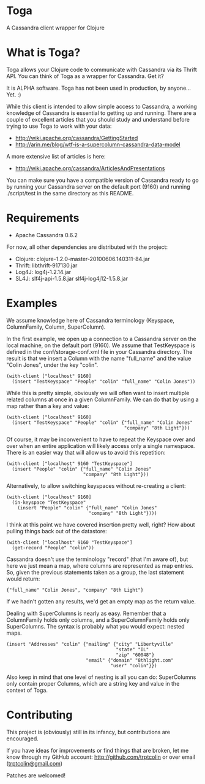 Toga
=========

A Cassandra client wrapper for Clojure


What is Toga?
=====

Toga allows your Clojure code to communicate with Cassandra via its
Thrift API. You can think of Toga as a wrapper for Cassandra. Get it?

It is ALPHA software. Toga has not been used in production, by anyone... Yet.  :)

While this client is intended to allow simple access to Cassandra, a working
knowledge of Cassandra is essential to getting up and running. There are a
couple of excellent articles that you should study and understand before trying
to use Toga to work with your data:

* http://wiki.apache.org/cassandra/GettingStarted
* http://arin.me/blog/wtf-is-a-supercolumn-cassandra-data-model

A more extensive list of articles is here:
* http://wiki.apache.org/cassandra/ArticlesAndPresentations

You can make sure you have a compatible version of Cassandra ready to go
by running your Cassandra server on the default port (9160) and running
./script/test in the same directory as this README.



Requirements
============

* Apache Cassandra 0.6.2

For now, all other dependencies are distributed with the project:

* Clojure: clojure-1.2.0-master-20100606.140311-84.jar
* Thrift: libthrift-917130.jar
* Log4J: log4j-1.2.14.jar
* SL4J: slf4j-api-1.5.8.jar
        slf4j-log4j12-1.5.8.jar


Examples
========

We assume knowledge here of Cassandra terminology (Keyspace, ColumnFamily,
Column, SuperColumn).

In the first example, we open up a connection to a Cassandra server on the
local machine, on the default port (9160).  We assume that TestKeyspace is
defined in the conf/storage-conf.xml file in your Cassandra directory.  The
result is that we insert a Column with the name "full_name" and the value
"Colin Jones", under the key "colin".

    (with-client ["localhost" 9160]
      (insert "TestKeyspace" "People" "colin" "full_name" "Colin Jones"))

While this is pretty simple, obviously we will often want to insert multiple
related columns at once in a given ColumnFamily.  We can do that by using a
map rather than a key and value:

    (with-client ["localhost" 9160]
      (insert "TestKeyspace" "People" "colin" {"full_name" "Colin Jones"
                                               "company" "8th Light"}))

Of course, it may be inconvenient to have to repeat the Keyspace over and over
when an entire application will likely access only a single namespace. There
is an easier way that will allow us to avoid this repetition:

    (with-client ["localhost" 9160 "TestKeyspace"]
      (insert "People" "colin" {"full_name" "Colin Jones"
                                "company" "8th Light"}))

Alternatively, to allow switching keyspaces without re-creating a client:

    (with-client ["localhost" 9160]
      (in-keyspace "TestKeyspace"
        (insert "People" "colin" {"full_name" "Colin Jones"
                                  "company" "8th Light"})))

I think at this point we have covered insertion pretty well, right? How about
pulling things back out of the datastore:

    (with-client ["localhost" 9160 "TestKeyspace"]
      (get-record "People" "colin"))

Cassandra doesn't use the terminology "record" (that I'm aware of), but here we
just mean a map, where columns are represented as map entries. So, given
the previous statements taken as a group, the last statement would return:

    {"full_name" "Colin Jones", "company" "8th Light"}

If we hadn't gotten any results, we'd get an empty map as the return value.

Dealing with SuperColumns is nearly as easy. Remember that a ColumnFamily holds
only columns, and a SuperColumnFamily holds only SuperColumns. The syntax is
probably what you would expect: nested maps.

    (insert "Addresses" "colin" {"mailing" {"city" "Libertyville"
                                            "state" "IL"
                                            "zip" "60048"}
                                 "email" {"domain" "8thlight.com"
                                          "user" "colin"}})

Also keep in mind that one level of nesting is all you can do: SuperColumns only
contain proper Columns, which are a string key and value in the context of Toga.



Contributing
============

This project is (obviously) still in its infancy, but contributions are
encouraged.

If you have ideas for improvements or find things that are broken,
let me know through my GitHub account: http://github.com/trptcolin or over
email (trptcolin@gmail.com)

Patches are welcomed!

